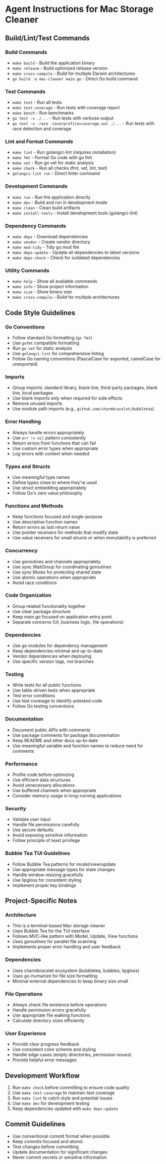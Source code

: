 # Agent Instructions for Mac Storage Cleaner

## Build/Lint/Test Commands

### Build Commands
- `make build` - Build the application binary
- `make release` - Build optimized release version
- `make cross-compile` - Build for multiple Darwin architectures
- `go build -o mac-cleaner main.go` - Direct Go build command

### Test Commands
- `make test` - Run all tests
- `make test-coverage` - Run tests with coverage report
- `make bench` - Run benchmarks
- `go test -v ./...` - Run tests with verbose output
- `go test -v -race -coverprofile=coverage.out ./...` - Run tests with race detection and coverage

### Lint and Format Commands
- `make lint` - Run golangci-lint (requires installation)
- `make fmt` - Format Go code with go fmt
- `make vet` - Run go vet for static analysis
- `make check` - Run all checks (fmt, vet, lint, test)
- `golangci-lint run` - Direct linter command

### Development Commands
- `make run` - Run the application directly
- `make dev` - Build and run in development mode
- `make clean` - Clean build artifacts
- `make install-tools` - Install development tools (golangci-lint)

### Dependency Commands
- `make deps` - Download dependencies
- `make vendor` - Create vendor directory
- `make mod-tidy` - Tidy go.mod file
- `make deps-update` - Update all dependencies to latest versions
- `make deps-check` - Check for outdated dependencies

### Utility Commands
- `make help` - Show all available commands
- `make info` - Show project information
- `make size` - Show binary size
- `make cross-compile` - Build for multiple architectures

## Code Style Guidelines

### Go Conventions
- Follow standard Go formatting (`go fmt`)
- Use `gofmt` compatible formatting
- Run `go vet` for static analysis
- Use `golangci-lint` for comprehensive linting
- Follow Go naming conventions (PascalCase for exported, camelCase for unexported)

### Imports
- Group imports: standard library, blank line, third-party packages, blank line, local packages
- Use blank imports only when required for side effects
- Remove unused imports
- Use module path imports (e.g., `github.com/charmbracelet/bubbletea`)

### Error Handling
- Always handle errors appropriately
- Use `err != nil` pattern consistently
- Return errors from functions that can fail
- Use custom error types when appropriate
- Log errors with context when needed

### Types and Structs
- Use meaningful type names
- Define types close to where they're used
- Use struct embedding appropriately
- Follow Go's zero value philosophy

### Functions and Methods
- Keep functions focused and single-purpose
- Use descriptive function names
- Return errors as last return value
- Use pointer receivers for methods that modify state
- Use value receivers for small structs or when immutability is preferred

### Concurrency
- Use goroutines and channels appropriately
- Use sync.WaitGroup for coordinating goroutines
- Use sync.Mutex for protecting shared state
- Use atomic operations when appropriate
- Avoid race conditions

### Code Organization
- Group related functionality together
- Use clear package structure
- Keep main.go focused on application entry point
- Separate concerns (UI, business logic, file operations)

### Dependencies
- Use go modules for dependency management
- Keep dependencies minimal and up-to-date
- Vendor dependencies when deploying
- Use specific version tags, not branches

### Testing
- Write tests for all public functions
- Use table-driven tests when appropriate
- Test error conditions
- Use test coverage to identify untested code
- Follow Go testing conventions

### Documentation
- Document public APIs with comments
- Use package comments for package documentation
- Keep README and other docs up-to-date
- Use meaningful variable and function names to reduce need for comments

### Performance
- Profile code before optimizing
- Use efficient data structures
- Avoid unnecessary allocations
- Use buffered channels when appropriate
- Consider memory usage in long-running applications

### Security
- Validate user input
- Handle file permissions carefully
- Use secure defaults
- Avoid exposing sensitive information
- Follow principle of least privilege

### Bubble Tea TUI Guidelines
- Follow Bubble Tea patterns for model/view/update
- Use appropriate message types for state changes
- Handle window resizing gracefully
- Use lipgloss for consistent styling
- Implement proper key bindings

## Project-Specific Notes

### Architecture
- This is a terminal-based Mac storage cleaner
- Uses Bubble Tea for the TUI interface
- Follows MVC-like pattern with Model, Update, View functions
- Uses goroutines for parallel file scanning
- Implements proper error handling and user feedback

### Dependencies
- Uses charmbracelet ecosystem (bubbletea, bubbles, lipgloss)
- Uses go-humanize for file size formatting
- Minimal external dependencies to keep binary size small

### File Operations
- Always check file existence before operations
- Handle permission errors gracefully
- Use appropriate file walking functions
- Calculate directory sizes efficiently

### User Experience
- Provide clear progress feedback
- Use consistent color scheme and styling
- Handle edge cases (empty directories, permission issues)
- Provide helpful error messages

## Development Workflow

1. Run `make check` before committing to ensure code quality
2. Use `make test-coverage` to maintain test coverage
3. Run `make lint` to catch style and potential issues
4. Use `make dev` for development testing
5. Keep dependencies updated with `make deps-update`

## Commit Guidelines

- Use conventional commit format when possible
- Keep commits focused and atomic
- Test changes before committing
- Update documentation for significant changes
- Never commit secrets or sensitive information